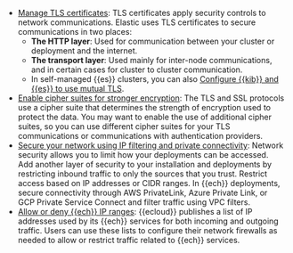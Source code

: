 * [Manage TLS certificates](/deploy-manage/security/secure-cluster-communications.md): TLS certificates apply security controls to network communications. Elastic uses TLS certificates to secure communications in two places:
  * **The HTTP layer**: Used for communication between your cluster or deployment and the internet.
  * **The transport layer**: Used mainly for inter-node communications, and in certain cases for cluster to cluster communication.
  * In self-managed {{es}} clusters, you can also [Configure {{kib}} and {{es}} to use mutual TLS](/deploy-manage/security/kibana-es-mutual-tls.md).
* [Enable cipher suites for stronger encryption](/deploy-manage/security/enabling-cipher-suites-for-stronger-encryption.md): The TLS and SSL protocols use a cipher suite that determines the strength of encryption used to protect the data. You may want to enable the use of additional cipher suites, so you can use different cipher suites for your TLS communications or communications with authentication providers.
* [Secure your network using IP filtering and private connectivity](/deploy-manage/security/network-security.md): Network security allows you to limit how your deployments can be accessed. Add another layer of security to your installation and deployments by restricting inbound traffic to only the sources that you trust. Restrict access based on IP addresses or CIDR ranges. In {{ech}} deployments, secure connectivity through AWS PrivateLink, Azure Private Link, or GCP Private Service Connect and filter traffic using VPC filters.
* [Allow or deny {{ech}} IP ranges](/deploy-manage/security/elastic-cloud-static-ips.md): {{ecloud}} publishes a list of IP addresses used by its {{ech}} services for both incoming and outgoing traffic. Users can use these lists to configure their network firewalls as needed to allow or restrict traffic related to {{ech}} services.